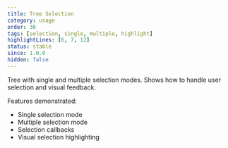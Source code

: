 ```yaml
---
title: Tree Selection
category: usage
order: 30
tags: [selection, single, multiple, highlight]
highlightLines: [6, 7, 12]
status: stable
since: 1.0.0
hidden: false
---
```


Tree with single and multiple selection modes. Shows how to handle user selection and visual feedback.

Features demonstrated:
- Single selection mode
- Multiple selection mode
- Selection callbacks
- Visual selection highlighting
